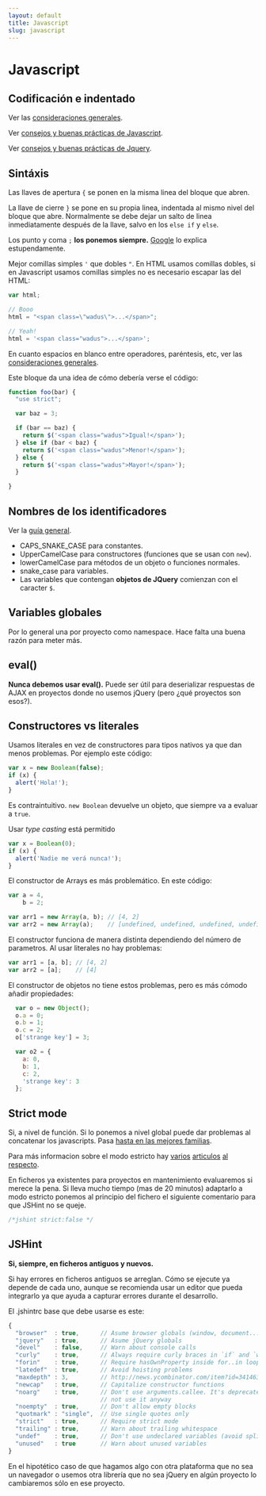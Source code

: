 ```yaml
---
layout: default
title: Javascript
slug: javascript
---
```


# Javascript

## Codificación e indentado

Ver las [consideraciones generales](/estilo/general.html).

Ver [consejos y buenas prácticas de Javascript](https://docs.google.com/presentation/d/1IMl6Mg8bhaF5GJfeBON7KJ49V_lIhPXEmi7Ug7CP13M/edit?usp=sharing).

Ver [consejos y buenas prácticas de Jquery](https://docs.google.com/presentation/d/17pe7sTf_qAWTxGhE9pDOBx5_k65_QHa52q0-Z3hOPUo/edit?usp=sharing).

## Sintáxis

Las llaves de apertura `{` se ponen en la misma linea del bloque que abren.

La llave de cierre `}` se pone en su propia linea, indentada al mismo nivel del bloque que abre. Normalmente se debe dejar un salto de linea inmediatamente después de la llave, salvo en los `else if` y `else`.

Los punto y coma `;` **los ponemos siempre.** [Google][Google_ASI] lo explica estupendamente.

Mejor comillas simples `'` que dobles `"`. En HTML usamos comillas dobles, si en Javascript usamos comillas simples no es necesario escapar las del HTML:

```js
var html;

// Booo
html = "<span class=\"wadus\">...</span>";

// Yeah!
html = '<span class="wadus">...</span>';
```

En cuanto espacios en blanco entre operadores, paréntesis, etc, ver las [consideraciones generales](/estilo/general.html#espacios_en_blanco).

Este bloque da una idea de cómo debería verse el código:

```js
function foo(bar) {
  "use strict";

  var baz = 3;

  if (bar == baz) {
    return $('<span class="wadus">Igual!</span>');
  } else if (bar < baz) {
    return $('<span class="wadus">Menor!</span>');
  } else {
    return $('<span class="wadus">Mayor!</span>');
  }

}
```

## Nombres de los identificadores

Ver la [guía general](/estilo/general.html#nombres_de_identificadores).

- CAPS_SNAKE_CASE para constantes.
- UpperCamelCase para constructores (funciones que se usan con `new`).
- lowerCamelCase para métodos de un objeto o funciones normales.
- snake_case para variables.
- Las variables que contengan **objetos de JQuery** comienzan con el caracter `$`.


## Variables globales

Por lo general una por proyecto como namespace. Hace falta una buena razón para meter más.

## eval()

**Nunca debemos usar eval().** Puede ser útil para deserializar respuestas de AJAX en proyectos donde no usemos
jQuery (pero ¿qué proyectos son esos?).

## Constructores vs literales

Usamos literales en vez de constructores para tipos nativos ya que dan menos problemas. Por ejemplo
este código:

```js
var x = new Boolean(false);
if (x) {
  alert('Hola!');
}
```

Es contraintuitivo. `new Boolean` devuelve un objeto, que siempre va a evaluar a `true`.

Usar _type casting_ está permitido

```js
var x = Boolean(0);
if (x) {
  alert('Nadie me verá nunca!');
}
```

El constructor de Arrays es más problemático. En este código:

```js
var a = 4,
    b = 2;

var arr1 = new Array(a, b); // [4, 2]
var arr2 = new Array(a);    // [undefined, undefined, undefined, undefined]
```

El constructor funciona de manera distinta dependiendo del número de parametros. Al usar literales
no hay problemas:

```js
var arr1 = [a, b]; // [4, 2]
var arr2 = [a];    // [4]
```

El constructor de objetos no tiene estos problemas, pero es más cómodo añadir propiedades:

```js
  var o = new Object();
  o.a = 0;
  o.b = 1;
  o.c = 2;
  o['strange key'] = 3;

  var o2 = {
    a: 0,
    b: 1,
    c: 2,
    'strange key': 3
  };
```

<!--
## Documentación y comentarios

¿JSDoc[1] o Docco/Rocco[2]?

[1]:
[2]: http://jashkenas.github.com/docco/
-->

## Strict mode

Si, a nivel de función. Si lo ponemos a nivel global puede dar problemas al concatenar los
javascripts. Pasa [hasta en las mejores familias][amazon_strict_mode].

Para más informacion sobre el modo estricto hay [varios][mdn_strict] [articulos][jresig_strict]
[al respecto][zakas_strict].

En ficheros ya existentes para proyectos en mantenimiento evaluaremos si merece la pena. Si lleva
mucho tiempo (mas de 20 minutos) adaptarlo a modo estricto ponemos al principio del fichero el
siguiente comentario para que JSHint no se queje.

```js
/*jshint strict:false */
```
## JSHint

**Si, siempre, en ficheros antiguos y nuevos.**

Si hay errores en ficheros antiguos se arreglan. Cómo se ejecute ya depende de cada uno, aunque
se recomienda usar un editor que pueda integrarlo ya que ayuda a capturar errores durante el desarrollo.

El .jshintrc base que debe usarse es este:

```js
{
  "browser"  : true,      // Asume browser globals (window, document...)
  "jquery"   : true,      // Asume jQuery globals
  "devel"    : false,     // Warn about console calls
  "curly"    : true,      // Always require curly braces in `if` and `while` blocks
  "forin"    : true,      // Require hasOwnProperty inside for..in loops
  "latedef"  : true,      // Avoid hoisting problems
  "maxdepth" : 3,         // http://news.ycombinator.com/item?id=3414637
  "newcap"   : true,      // Capitalize constructor functions
  "noarg"    : true,      // Don't use arguments.callee. It's deprecated so you should
                          // not use it anyway
  "noempty"  : true,      // Don't allow empty blocks
  "quotmark" : "single",  // Use single quotes only
  "strict"   : true,      // Require strict mode
  "trailing" : true,      // Warn about trailing whitespace
  "undef"    : true,      // Don't use undeclared variables (avoid splicit globals)
  "unused"   : true       // Warn about unused variables
}
```

En el hipotético caso de que hagamos algo con otra plataforma que no sea un navegador o usemos otra
librería que no sea jQuery en algún proyecto lo cambiaremos sólo en ese proyecto.

[google_asi]: http://google-styleguide.googlecode.com/svn/trunk/javascriptguide.xml?showone=Semicolons#Semicolons
[amazon_strict_mode]: https://bugzilla.mozilla.org/show_bug.cgi?id=579119
[mdn_strict]: https://developer.mozilla.org/en-US/docs/JavaScript/Reference/Functions_and_function_scope/Strict_mode
[jresig_strict]: http://ejohn.org/blog/ecmascript-5-strict-mode-json-and-more/
[zakas_strict]: http://www.nczonline.net/blog/2012/03/13/its-time-to-start-using-javascript-strict-mode/
